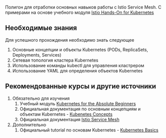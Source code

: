 Полигон для отработки основных навыков работы с Istio Service Mesh. С примерами на основе учебного модуля [Istio Hands-On for Kubernetes](https://www.udemy.com/course/istio-hands-on-for-kubernetes/)

## Необходимые знания

Для успешного прохождения необходимо знать следующее

1. Основные концепции и объекты Kubernetes (PODs, ReplicaSets, Deployments, Services)
1. Сетевая топология кластера Kubernetes
1. Использование команды kubectl для управления кластрером
1. Использование YAML для определения объектов Kubernetes

## Рекомендованные курсы и другие источники

1. Обязательно для изучения
    1. Учебный модуль [Kubernetes for the Absolute Beginners](https://www.udemy.com/course/learn-kubernetes/)
    1. Официальная документация по основным концепциям и объектам Kubernetes - [Kubenetes Concepts](https://kubernetes.io/docs/concepts/)
    1. Официальная документация [Istio Service Mesh](https://istio.io/v1.6/)
1. Дополнительно
    1. Официальный tutorial по основам Kubernetes - [Kubernetes Basics](https://kubernetes.io/docs/tutorials/kubernetes-basics/)
